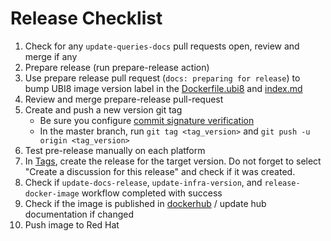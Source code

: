 # Release Checklist

1. Check for any `update-queries-docs` pull requests open, review and merge if any
2. Prepare release (run prepare-release action)
3. Use prepare release pull request (`docs: preparing for release`) to bump UBI8 image version label in the [Dockerfile.ubi8](https://github.com/Checkmarx/kics/blob/master/docker/Dockerfile.ubi8) and [index.md](https://github.com/Checkmarx/kics/blob/master/docs/index.md)
4. Review and merge prepare-release pull-request
5. Create and push a new version git tag
    - Be sure you configure [commit signature verification](https://docs.github.com/en/authentication/managing-commit-signature-verification/about-commit-signature-verification)
    - In the master branch, run `git tag <tag_version>` and `git push -u origin <tag_version>`
6. Test pre-release manually on each platform
7. In [Tags](https://github.com/Checkmarx/kics/tags), create the release for the target version. Do not forget to select "Create a discussion for this release" and check if it was created.
8. Check if `update-docs-release`, `update-infra-version`, and `release-docker-image` workflow completed with success
9. Check if the image is published in [dockerhub](https://hub.docker.com/r/checkmarx/kics) / update hub documentation if changed
10. Push image to Red Hat
